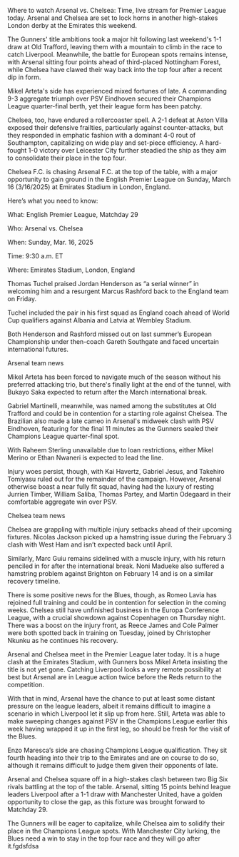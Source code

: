 Where to watch Arsenal vs. Chelsea: Time, live stream for Premier League today. Arsenal and Chelsea are set to lock horns in another high-stakes London derby at the Emirates this weekend.

The Gunners' title ambitions took a major hit following last weekend's 1-1 draw at Old Trafford, leaving them with a mountain to climb in the race to catch Liverpool. Meanwhile, the battle for European spots remains intense, with Arsenal sitting four points ahead of third-placed Nottingham Forest, while Chelsea have clawed their way back into the top four after a recent dip in form.

Mikel Arteta's side has experienced mixed fortunes of late. A commanding 9-3 aggregate triumph over PSV Eindhoven secured their Champions League quarter-final berth, yet their league form has been patchy.

Chelsea, too, have endured a rollercoaster spell. A 2-1 defeat at Aston Villa exposed their defensive frailties, particularly against counter-attacks, but they responded in emphatic fashion with a dominant 4-0 rout of Southampton, capitalizing on wide play and set-piece efficiency. A hard-fought 1-0 victory over Leicester City further steadied the ship as they aim to consolidate their place in the top four.

Chelsea F.C. is chasing Arsenal F.C. at the top of the table, with a major opportunity to gain ground in the English Premier League on Sunday, March 16 (3/16/2025) at Emirates Stadium in London, England.

Here’s what you need to know:

What: English Premier League, Matchday 29

Who: Arsenal vs. Chelsea

When: Sunday, Mar. 16, 2025

Time: 9:30 a.m. ET

Where: Emirates Stadium, London, England

Thomas Tuchel praised Jordan Henderson as “a serial winner” in welcoming him and a resurgent Marcus Rashford back to the England team on Friday.

Tuchel included the pair in his first squad as England coach ahead of World Cup qualifiers against Albania and Latvia at Wembley Stadium.

Both Henderson and Rashford missed out on last summer’s European Championship under then-coach Gareth Southgate and faced uncertain international futures.

Arsenal team news

Mikel Arteta has been forced to navigate much of the season without his preferred attacking trio, but there's finally light at the end of the tunnel, with Bukayo Saka expected to return after the March international break.

Gabriel Martinelli, meanwhile, was named among the substitutes at Old Trafford and could be in contention for a starting role against Chelsea. The Brazilian also made a late cameo in Arsenal's midweek clash with PSV Eindhoven, featuring for the final 11 minutes as the Gunners sealed their Champions League quarter-final spot.

With Raheem Sterling unavailable due to loan restrictions, either Mikel Merino or Ethan Nwaneri is expected to lead the line.

Injury woes persist, though, with Kai Havertz, Gabriel Jesus, and Takehiro Tomiyasu ruled out for the remainder of the campaign. However, Arsenal otherwise boast a near fully fit squad, having had the luxury of resting Jurrien Timber, William Saliba, Thomas Partey, and Martin Odegaard in their comfortable aggregate win over PSV.

Chelsea team news

Chelsea are grappling with multiple injury setbacks ahead of their upcoming fixtures. Nicolas Jackson picked up a hamstring issue during the February 3 clash with West Ham and isn’t expected back until April.

Similarly, Marc Guiu remains sidelined with a muscle injury, with his return penciled in for after the international break. Noni Madueke also suffered a hamstring problem against Brighton on February 14 and is on a similar recovery timeline.

There is some positive news for the Blues, though, as Romeo Lavia has rejoined full training and could be in contention for selection in the coming weeks. Chelsea still have unfinished business in the Europa Conference League, with a crucial showdown against Copenhagen on Thursday night. There was a boost on the injury front, as Reece James and Cole Palmer were both spotted back in training on Tuesday, joined by Christopher Nkunku as he continues his recovery.

Arsenal and Chelsea meet in the Premier League later today. It is a huge clash at the Emirates Stadium, with Gunners boss Mikel Arteta insisting the title is not yet gone. Catching Liverpool looks a very remote possibility at best but Arsenal are in League action twice before the Reds return to the competition.

With that in mind, Arsenal have the chance to put at least some distant pressure on the league leaders, albeit it remains difficult to imagine a scenario in which Liverpool let it slip up from here. Still, Arteta was able to make sweeping changes against PSV in the Champions League earlier this week having wrapped it up in the first leg, so should be fresh for the visit of the Blues.

Enzo Maresca’s side are chasing Champions League qualification. They sit fourth heading into their trip to the Emirates and are on course to do so, although it remains difficult to judge them given their opponents of late.

Arsenal and Chelsea square off in a high-stakes clash between two Big Six rivals battling at the top of the table. Arsenal, sitting 15 points behind league leaders Liverpool after a 1-1 draw with Manchester United, have a golden opportunity to close the gap, as this fixture was brought forward to Matchday 29.

The Gunners will be eager to capitalize, while Chelsea aim to solidify their place in the Champions League spots. With Manchester City lurking, the Blues need a win to stay in the top four race and they will go after it.fgdsfdsa
